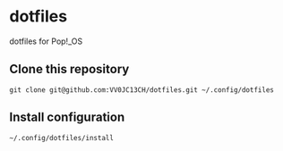 # dotfiles

dotfiles for Pop!\_OS

## Clone this repository

```git
git clone git@github.com:VV0JC13CH/dotfiles.git ~/.config/dotfiles
```

## Install configuration

```bash
~/.config/dotfiles/install
```
